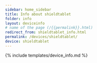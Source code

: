 ```yaml
---
sidebar: home_sidebar
title: Info about shieldtablet
folder: info
layout: deviceinfo
# name of the page (/{{permalink}}.html)
redirect_from: shieldtablet_info.html
permalink: /devices/shieldtablet/
device: shieldtablet
---
```

{% include templates/device_info.md %}
